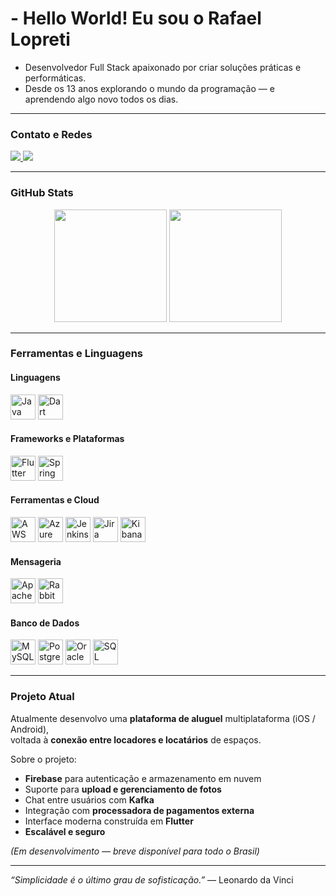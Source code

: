 # - Hello World! Eu sou o **Rafael Lopreti**

- Desenvolvedor Full Stack apaixonado por criar soluções práticas e performáticas.  
- Desde os 13 anos explorando o mundo da programação — e aprendendo algo novo todos os dias.

---

### Contato e Redes

<div>
  <a href="mailto:rafael.lopreti@gmail.com" target="_blank">
    <img src="https://img.shields.io/badge/Gmail-D14836?style=for-the-badge&logo=gmail&logoColor=white"/>
  </a>
  <a href="https://www.linkedin.com/in/allan-lopreti" target="_blank">
    <img src="https://img.shields.io/badge/LinkedIn-0077B5?style=for-the-badge&logo=linkedin&logoColor=white"/>
  </a>
</div>

---

### GitHub Stats

<div align="center">
  <img height="180" src="https://github-readme-stats.vercel.app/api?username=RafaelLopreti&show_icons=true&theme=tokyonight&hide_border=true" />
  <img height="180" src="https://github-readme-stats.vercel.app/api/top-langs/?username=RafaelLopreti&layout=compact&theme=tokyonight&hide_border=true&langs_count=8" />
</div>

---

### Ferramentas e Linguagens

#### Linguagens
<div>
  <img alt="Java" height="40" src="https://cdn.jsdelivr.net/gh/devicons/devicon/icons/java/java-original.svg" title="Java"/>
  <img alt="Dart" height="40" src="https://cdn.jsdelivr.net/gh/devicons/devicon/icons/dart/dart-original.svg" title="Dart"/>
</div>

#### Frameworks e Plataformas
<div>
  <img alt="Flutter" height="40" src="https://cdn.jsdelivr.net/gh/devicons/devicon/icons/flutter/flutter-original.svg" title="Flutter"/>
  <img alt="Spring" height="40" src="https://cdn.jsdelivr.net/gh/devicons/devicon/icons/spring/spring-original-wordmark.svg" title="Spring Boot"/>
</div>

#### Ferramentas e Cloud
<div>
  <img alt="AWS" height="40" src="https://cdn.jsdelivr.net/gh/devicons/devicon/icons/amazonwebservices/amazonwebservices-original-wordmark.svg" title="AWS"/>
  <img alt="Azure" height="40" src="https://cdn.jsdelivr.net/gh/devicons/devicon/icons/azure/azure-original.svg" title="Microsoft Azure"/>
  <img alt="Jenkins" height="40" src="https://cdn.jsdelivr.net/gh/devicons/devicon/icons/jenkins/jenkins-original.svg" title="Jenkins"/>
  <img alt="Jira" height="40" src="https://cdn.jsdelivr.net/gh/devicons/devicon/icons/jira/jira-original.svg" title="Jira"/>
  <img alt="Kibana" height="40" src="https://www.vectorlogo.zone/logos/elasticco_kibana/elasticco_kibana-icon.svg" title="Kibana"/>
</div>

#### Mensageria
<div> 
  <img alt="Apache Kafka" height="40" src="https://cdn.jsdelivr.net/gh/devicons/devicon/icons/apachekafka/apachekafka-original.svg" title="Apache Kafka"/> 
  <img alt="RabbitMQ" height="40" src="https://cdn.jsdelivr.net/gh/devicons/devicon/icons/rabbitmq/rabbitmq-original.svg" title="RabbitMQ"/> 
</div>

#### Banco de Dados
<div>
  <img alt="MySQL" height="40" src="https://cdn.jsdelivr.net/gh/devicons/devicon/icons/mysql/mysql-original.svg" title="MySQL"/>
  <img alt="PostgreSQL" height="40" src="https://cdn.jsdelivr.net/gh/devicons/devicon/icons/postgresql/postgresql-original.svg" title="PostgreSQL"/>
  <img alt="Oracle" height="40" src="https://cdn.jsdelivr.net/gh/devicons/devicon/icons/oracle/oracle-original.svg" title="Oracle Database"/>
  <img alt="SQL Server" height="40" src="https://cdn.jsdelivr.net/gh/devicons/devicon/icons/microsoftsqlserver/microsoftsqlserver-plain.svg" title="SQL Server"/>
</div>

---

### Projeto Atual
Atualmente desenvolvo uma **plataforma de aluguel** multiplataforma (iOS / Android),  
voltada à **conexão entre locadores e locatários** de espaços.  

Sobre o projeto:
- **Firebase** para autenticação e armazenamento em nuvem  
- Suporte para **upload e gerenciamento de fotos**
- Chat entre usuários com **Kafka**
- Integração com **processadora de pagamentos externa**  
- Interface moderna construída em **Flutter**  
- **Escalável e seguro**  

*(Em desenvolvimento — breve disponível para todo o Brasil)*

---

*“Simplicidade é o último grau de sofisticação.”* — Leonardo da Vinci
